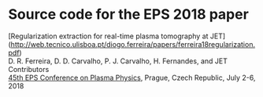 # Source code for the EPS 2018 paper

[Regularization extraction for real-time plasma tomography at JET] (http://web.tecnico.ulisboa.pt/diogo.ferreira/papers/ferreira18regularization.pdf)  
D. R. Ferreira, D. D. Carvalho, P. J. Carvalho, H. Fernandes, and JET Contributors  
[45th EPS Conference on Plasma Physics](https://eps2018.eli-beams.eu/en/), Prague, Czech Republic, July 2-6, 2018

